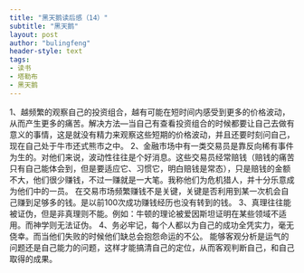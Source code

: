 ```yaml
---
title: "黑天鹅读后感（14）"
subtitle: "黑天鹅"
layout: post
author: "bulingfeng"
header-style: text
tags:
- 读书
- 塔勒布
- 黑天鹅
---
```


1、越频繁的观察自己的投资组合，越有可能在短时间内感受到更多的价格波动，从而产生更多的痛苦。解决方法—当自己有查看投资组合的时候都要让自己去做有意义的事情，这是就没有精力来观察这些短期的价格波动，并且还要时刻问自己，现在自己处于牛市还式熊市之中。
2、金融市场中有一类交易员是靠反向稀有事件为生的。对他们来说，波动性往往是个好消息。这些交易员经常赔钱（赔钱的痛苦只有自己能体会到，但是要适应它、习惯它，明白赔钱是常态），只是赔钱的金额不大，他们很少赚钱，不过一赚就是一大笔。我称他们为危机猎人，并十分乐意成为他们中的一员。
在交易市场频繁赚钱不是关键，关键是否利用到某一次机会自己赚到足够多的钱。是以前100次成功赚钱经历也没有转到的钱。
3、真理往往能被证伪，但是非真理则不能。例如：牛顿的理论被爱因斯坦证明在某些领域不适用。而神学则无法证伪。
4、务必牢记，每个人都以为自己的成功全凭实力，毫无侥幸。而当他们失败的时候他们缺总会抱怨命运的不公。
能够客观分析是运气的问题还是自己能力的问题，这样才能搞清自己的定位，从而客观判断自己，和自己取得的成果。